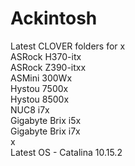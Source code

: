 # Ackintosh

Latest CLOVER folders for
x<BR>
ASRock H370-itx<BR>
ASRock Z390-itxx<BR>
ASMini 300Wx<BR>
Hystou 7500x<BR>
Hystou 8500x<BR>
NUC8 i7x<BR>
Gigabyte Brix i5x<BR>
Gigabyte Brix i7x<BR>
x<BR>
Latest OS - Catalina 10.15.2
